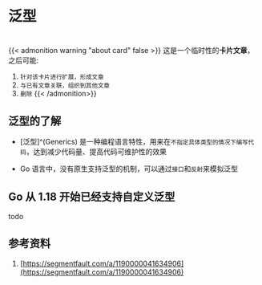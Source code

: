 # 泛型

<!--more-->
#

{{< admonition warning "about card" false >}}
这是一个临时性的**卡片文章**，之后可能:
1. `针对该卡片进行扩展，形成文章`
2. `与已有文章关联，组织到其他文章`
3. `删除`
{{< /admonition>}}


## 泛型的了解

- [泛型]^(Generics) 是一种编程语言特性，用来在`不指定具体类型的情况下编写代码`，达到减少代码量、提高代码可维护性的效果

- Go 语言中，没有原生支持泛型的机制，可以通过`接口`和`反射`来模拟泛型


## Go 从 1.18 开始已经支持自定义泛型

todo

## 参考资料

1. [https://segmentfault.com/a/1190000041634906](https://segmentfault.com/a/1190000041634906)
